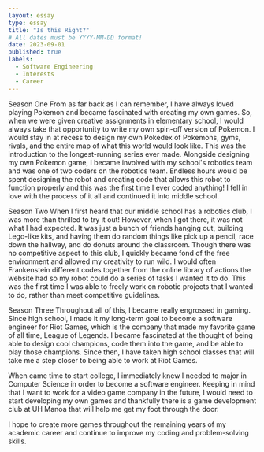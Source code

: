 ```yaml
---
layout: essay
type: essay
title: "Is this Right?"
# All dates must be YYYY-MM-DD format!
date: 2023-09-01
published: true
labels:
  - Software Engineering
  - Interests
  - Career
---
```


Season One
From as far back as I can remember, I have always loved playing Pokemon and became fascinated with creating my own games. So, when we were given creative assignments in elementary school, I would always take that opportunity to write my own spin-off version of Pokemon. I would stay in at recess to design my own Pokedex of Pokemons, gyms, rivals, and the entire map of what this world would look like. This was the introduction to the longest-running series ever made. Alongside designing my own Pokemon game, I became involved with my school's robotics team and was one of two coders on the robotics team. Endless hours would be spent designing the robot and creating code that allows this robot to function properly and this was the first time I ever coded anything! I fell in love with the process of it all and continued it into middle school.

Season Two
When I first heard that our middle school has a robotics club, I was more than thrilled to try it out! However, when I got there, it was not what I had expected. It was just a bunch of friends hanging out, building Lego-like kits, and having them do random things like pick up a pencil, race down the hallway, and do donuts around the classroom. Though there was no competitive aspect to this club, I quickly became fond of the free environment and allowed my creativity to run wild. I would often Frankenstein different codes together from the online library of actions the website had so my robot could do a series of tasks I wanted it to do. This was the first time I was able to freely work on robotic projects that I wanted to do, rather than meet competitive guidelines.

Season Three
Throughout all of this, I became really engrossed in gaming. Since high school, I made it my long-term goal to become a software engineer for Riot Games, which is the company that made my favorite game of all time, League of Legends. I became fascinated at the thought of being able to design cool champions, code them into the game, and be able to play those champions. Since then, I have taken high school classes that will take me a step closer to being able to work at Riot Games.

When came time to start college, I immediately knew I needed to major in Computer Science in order to become a software engineer. Keeping in mind that I want to work for a video game company in the future, I would need to start developing my own games and thankfully there is a game development club at UH Manoa that will help me get my foot through the door.

I hope to create more games throughout the remaining years of my academic career and continue to improve my coding and problem-solving skills. 
